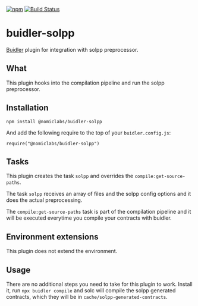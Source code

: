 [![npm](https://img.shields.io/npm/v/@nomiclabs/buidler-solpp.svg)](https://www.npmjs.com/package/@nomiclabs/buidler-solpp)
 [![Build Status](https://travis-ci.com/nomiclabs/buidler-solpp.svg?branch=master)](https://travis-ci.com/nomiclabs/buidler-solpp)


# buidler-solpp
[Buidler](http://getbuidler.com) plugin for integration with solpp preprocessor.

## What
This plugin hooks into the compilation pipeline and run the solpp preprocessor.

## Installation
```
npm install @nomiclabs/buidler-solpp
```

And add the following require to the top of your ```buidler.config.js```:

```require("@nomiclabs/buidler-solpp")```

## Tasks
This plugin creates the task ```solpp``` and overrides the ```compile:get-source-paths```.

The task ```solpp``` receives an array of files and the solpp config options and it does the actual preprocessing.

The ```compile:get-source-paths``` task is part of the compilation pipeline and it will be executed everytime you compile your contracts with buidler.


## Environment extensions
This plugin does not extend the environment.

## Usage
There are no additional steps you need to take for this plugin to work. Install it, run `npx buidler compile` and solc will compile the solpp generated contracts, which they will be in ```cache/solpp-generated-contracts```.